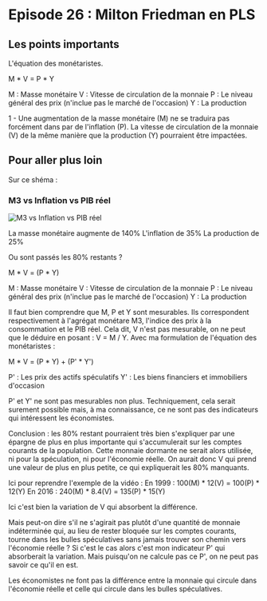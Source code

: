 # Episode 26 : Milton Friedman en PLS

## Les points importants

L'équation des monétaristes.

M * V = P * Y

M : Masse monétaire
V : Vitesse de circulation de la monnaie
P : Le niveau général des prix (n'inclue pas le marché de l'occasion)
Y : La production

1 - Une augmentation de la masse monétaire (M) ne se traduira pas forcément dans par de l'inflation (P). La vitesse de circulation de la monnaie (V) de la même manière que la production (Y) pourraient être impactées.

## Pour aller plus loin

Sur ce shéma :

### M3 vs Inflation vs PIB réel

![M3 vs Inflation vs PIB réel](./images/Eps26_m3_Inflation_PIB_réel.png "M3 vs Inflation vs PIB réel")

La masse monétaire augmente de 140%
L'inflation de 35%
La production de 25%

Ou sont passés les 80% restants ?

M * V = (P * Y)

M : Masse monétaire
V : Vitesse de circulation de la monnaie
P : Le niveau général des prix (n'inclue pas le marché de l'occasion)
Y : La production


Il faut bien comprendre que M, P et Y sont mesurables. Ils correspondent respectivement à l'agrégat monétare M3, l'indice des prix à la consommation et le PIB réel. Cela dit, V n'est pas mesurable, on ne peut que le déduire en posant : V = M / Y.
Avec ma formulation de l'équation des monétaristes :

M * V = (P * Y) + (P' * Y')

P' : Les prix des actifs spéculatifs
Y' : Les biens financiers et immobiliers d'occasion

P' et Y' ne sont pas mesurables non plus. Techniquement, cela serait surement possible mais, à ma connaissance, ce ne sont pas des indicateurs qui intéressent les économistes.

Conclusion : les 80% restant pourraient très bien s'expliquer par une épargne de plus en plus importante qui s'accumulerait sur les comptes courants de la population. Cette monnaie dormante ne serait alors utilisée, ni pour la spéculation, ni pour l'économie réelle. On aurait donc V qui prend une valeur de plus en plus petite, ce qui expliquerait les 80% manquants.

Ici pour reprendre l'exemple de la vidéo : 
En 1999 : 100(M) * 12(V) = 100(P) * 12(Y)
En 2016 : 240(M) * 8.4(V) = 135(P) * 15(Y)

Ici c'est bien la variation de V qui absorbent la différence.

Mais peut-on dire s'il ne s'agirait pas plutôt d'une quantité de monnaie indéterminée qui, au lieu de rester bloquée sur les comptes courants, tourne dans les bulles spéculatives sans jamais trouver son chemin vers l'économie réelle ? Si c'est le cas alors c'est mon indicateur P' qui absorberait la variation. Mais puisqu'on ne calcule pas ce P', on ne peut pas savoir ce qu'il en est.

Les économistes ne font pas la différence entre la monnaie qui circule dans l'économie réelle et celle qui circule dans les bulles spéculatives.


